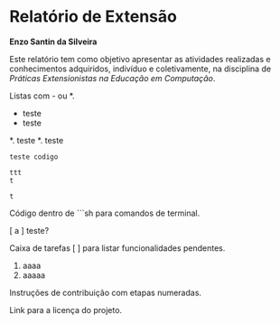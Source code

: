 #  Relatório de Extensão
**Enzo Santin da Silveira**

Este relatório tem como objetivo apresentar as atividades realizadas e conhecimentos adquiridos, indivíduo e coletivamente, na disciplina de *Práticas Extensionistas na Educação em Computação*.


Listas com - ou *.

- teste
- teste

*. teste
*. teste


```teste codigo```
```
ttt
t

t
```

Código dentro de ```sh para comandos de terminal.

[ a ] teste?


Caixa de tarefas [ ] para listar funcionalidades pendentes.

1. aaaa
2. aaaaa

Instruções de contribuição com etapas numeradas.



Link para a licença do projeto.
